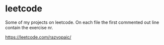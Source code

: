 # leetcode
Some of my projects on leetcode.
On each file the first commented out line contain the exercise nr.

https://leetcode.com/razvopaic/
